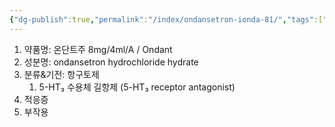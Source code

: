 ```yaml
---
{"dg-publish":true,"permalink":"/index/ondansetron-ionda-81/","tags":["template"],"created":"2025-09-23T21:27:52.667+09:00","updated":"2025-09-23T21:29:16.033+09:00"}
---
```


1. 약품명: 온단트주 8mg/4ml/A / Ondant 
2. 성분명: ondansetron hydrochloride hydrate 
3. 분류&기전: 항구토제 
	1. 5-HT₃ 수용체 길항제 (5-HT₃ receptor antagonist)
4. 적응증
5. 부작용
